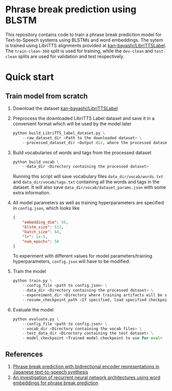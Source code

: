 # Phrase break prediction using BLSTM

This repository contains code to train a phrase break prediction model for Text-to-Speech systems using BLSTMs and word embeddings. The sytem is trained using LibriTTS alignments provided at [kan-bayashi/LibriTTSLabel](https://github.com/kan-bayashi/LibriTTSLabel). The `train-clean-360` split is used for training, while the `dev-clean` and `test-clean` splits are used for validation and test respectively.
 

# Quick start
## Train model from scratch
1. Download the dataset [kan-bayashi/LibriTTSLabel](https://github.com/kan-bayashi/LibriTTSLabel)

2. Preprocess the downloaded LibriTTS Label dataset and save it in a convenient format which will be used by the model later

    ```python
    python build_LibriTTS_label_dataset.py \
        --raw_dataset_dir <Path to the downloaded dataset> \
        --processed_dataset_dir <Output dir, where the processed dataset will be written>
    ```

3. Build vocabularies of words and tags from the processed dataset

    ```python
    python build_vocab \
        --data_dir <Directory containing the processed dataset>
    ```

    Running this script will save vocabulary files `data_dir/vocab/words.txt` and `data_dir/vocab/tags.txt` containing all the words and tags in the dataset. It will also save `data_dir/vocab/dataset_params.json` with some extra information.

4. All model parameters as well as training hyperparameters are specified in `config.json`, which looks like

    ```json
    {
        "embedding_dim": 50,
        "blstm_size": 512,
        "batch_size": 64,
        "lr": 1e-5,
        "num_epochs": 50
    }
    ```
    To experiment with different values for model parameters/training hyperparameters, `config.json` will have to be modified.

5. Train the model

    ```python
    python train.py \
        --config_file <path to config.json> \
        --data_dir <Directory containing the processed dataset> \
        --expereiment_dir <Directory where training artifacts will be saved> \
        --resume_checkpoint_path <If specified, load specified checkpoint and resume training>
    ```

6. Evaluate the model

    ```python
    python evaluate.py \
        --config_file <path to config.json> \
        --vocab_dir <Directory containing the vocab files> \
        --test_data_dir <Directory containing the test dataset> \
        --model_checkpoint <Trained model checkpoint to use for eval>
    ```

## References
1. [Phrase break prediction with bidirectional encoder representations in Japanese text-to-speech synthesis](https://arxiv.org/pdf/2104.12395.pdf)
2. [An investigation of recurrent neural network architectures using word embeddings for phrase break prediction](https://www.isca-speech.org/archive_v0/Interspeech_2016/pdfs/0885.PDF)
